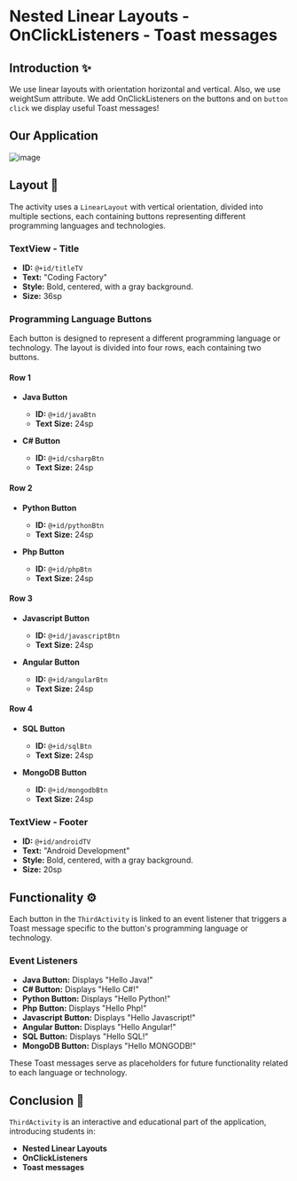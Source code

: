 # Nested Linear Layouts - OnClickListeners - Toast messages

## Introduction :sparkles:
We use linear layouts with orientation horizontal and vertical. 
Also, we use weightSum attribute. 
We add OnClickListeners on the buttons and on `button click` we display useful Toast messages!

## Our Application
![image](https://github.com/pmoschos/NestedLinearLayouts/assets/133533759/101471a2-4d93-45ff-9032-9abc90eef128)

## Layout :art:
The activity uses a `LinearLayout` with vertical orientation, divided into multiple sections, each containing buttons representing different programming languages and technologies.

### TextView - Title
- **ID:** `@+id/titleTV`
- **Text:** "Coding Factory"
- **Style:** Bold, centered, with a gray background.
- **Size:** 36sp

### Programming Language Buttons
Each button is designed to represent a different programming language or technology. The layout is divided into four rows, each containing two buttons.

#### Row 1
- **Java Button**
  - **ID:** `@+id/javaBtn`
  - **Text Size:** 24sp

- **C# Button**
  - **ID:** `@+id/csharpBtn`
  - **Text Size:** 24sp

#### Row 2
- **Python Button**
  - **ID:** `@+id/pythonBtn`
  - **Text Size:** 24sp

- **Php Button**
  - **ID:** `@+id/phpBtn`
  - **Text Size:** 24sp

#### Row 3
- **Javascript Button**
  - **ID:** `@+id/javascriptBtn`
  - **Text Size:** 24sp

- **Angular Button**
  - **ID:** `@+id/angularBtn`
  - **Text Size:** 24sp

#### Row 4
- **SQL Button**
  - **ID:** `@+id/sqlBtn`
  - **Text Size:** 24sp

- **MongoDB Button**
  - **ID:** `@+id/mongodbBtn`
  - **Text Size:** 24sp

### TextView - Footer
- **ID:** `@+id/androidTV`
- **Text:** "Android Development"
- **Style:** Bold, centered, with a gray background.
- **Size:** 20sp

## Functionality :gear:
Each button in the `ThirdActivity` is linked to an event listener that triggers a Toast message specific to the button's programming language or technology.

### Event Listeners
- **Java Button:** Displays "Hello Java!"
- **C# Button:** Displays "Hello C#!"
- **Python Button:** Displays "Hello Python!"
- **Php Button:** Displays "Hello Php!"
- **Javascript Button:** Displays "Hello Javascript!"
- **Angular Button:** Displays "Hello Angular!"
- **SQL Button:** Displays "Hello SQL!"
- **MongoDB Button:** Displays "Hello MONGODB!"

These Toast messages serve as placeholders for future functionality related to each language or technology.

## Conclusion :bookmark_tabs:
`ThirdActivity` is an interactive and educational part of the application, introducing students in: 
- **Nested Linear Layouts**
- **OnClickListeners**
- **Toast messages**



